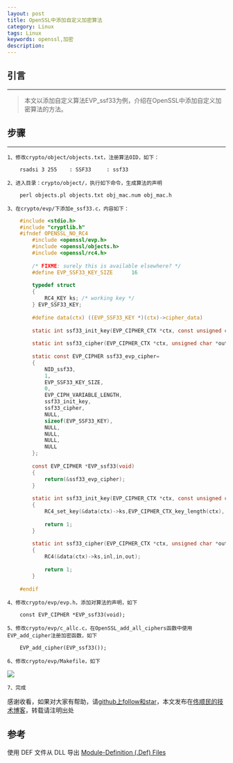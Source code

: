 ```yaml
---
layout: post
title: OpenSSL中添加自定义加密算法
category: Linux
tags: Linux
keywords: openssl,加密
description: 
---
```


## 引言
---
>    本文以添加自定义算法EVP_ssf33为例，介绍在OpenSSL中添加自定义加密算法的方法。

## 步骤
---
    1、修改crypto/object/objects.txt，注册算法OID，如下：
    
        rsadsi 3 255    : SSF33     : ssf33
    
    2、进入目录：crypto/object/，执行如下命令，生成算法的声明
    
        perl objects.pl objects.txt obj_mac.num obj_mac.h
    
    3、在crypto/evp/下添加e_ssf33.c，内容如下：
````c   
    #include <stdio.h>
    #include "cryptlib.h"
    #ifndef OPENSSL_NO_RC4
        #include <openssl/evp.h>
        #include <openssl/objects.h>
        #include <openssl/rc4.h>
        
        /* FIXME: surely this is available elsewhere? */
        #define EVP_SSF33_KEY_SIZE      16
        
        typedef struct
        {
            RC4_KEY ks; /* working key */
        } EVP_SSF33_KEY;
        
        #define data(ctx) ((EVP_SSF33_KEY *)(ctx)->cipher_data)
        
        static int ssf33_init_key(EVP_CIPHER_CTX *ctx, const unsigned char *key, const unsigned char *iv,int enc);
        
        static int ssf33_cipher(EVP_CIPHER_CTX *ctx, unsigned char *out, const unsigned char *in, unsigned int inl);
        
        static const EVP_CIPHER ssf33_evp_cipher=
        {
            NID_ssf33,
            1,
            EVP_SSF33_KEY_SIZE,
            0,
            EVP_CIPH_VARIABLE_LENGTH,
            ssf33_init_key,
            ssf33_cipher,
            NULL,
            sizeof(EVP_SSF33_KEY),
            NULL,
            NULL,
            NULL,
            NULL
        };
        
        const EVP_CIPHER *EVP_ssf33(void)
        {
            return(&ssf33_evp_cipher);
        }
        
        static int ssf33_init_key(EVP_CIPHER_CTX *ctx, const unsigned char *key, const unsigned char *iv, int enc)
        {
            RC4_set_key(&data(ctx)->ks,EVP_CIPHER_CTX_key_length(ctx), key);
        
            return 1;
        }
        
        static int ssf33_cipher(EVP_CIPHER_CTX *ctx, unsigned char *out, const unsigned char *in, unsigned int inl)
        {
            RC4(&data(ctx)->ks,inl,in,out);
        
            return 1;
        }
    
    #endif
````    
    4、修改crypto/evp/evp.h，添加对算法的声明，如下
        
        const EVP_CIPHER *EVP_ssf33(void);
        
    5、修改crypto/evp/c_allc.c，在OpenSSL_add_all_ciphers函数中使用EVP_add_cipher注册加密函数，如下
        
        EVP_add_cipher(EVP_ssf33());
        
    6、修改crypto/evp/Makefile，如下
    
   ![]({{site.url}}/assets/uploads/openssl-custom-algorithms-1.png)
    
    7、完成

感谢收看，如果对大家有帮助，请[github上follow和star](https://github.com/tongshunmin)，本文发布在[佟顺民的技术博客](http://blog.mineki.cn/)，转载请注明出处

##  参考
使用 DEF 文件从 DLL 导出
[Module-Definition (.Def) Files](http://my.oschina.net/hondfy/blog/165675)


